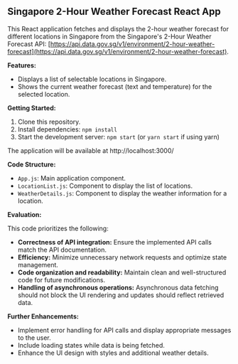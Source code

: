 ## Singapore 2-Hour Weather Forecast React App

This React application fetches and displays the 2-hour weather forecast for different locations in Singapore from the Singapore's 2-Hour Weather Forecast API: [https://api.data.gov.sg/v1/environment/2-hour-weather-forecast](https://api.data.gov.sg/v1/environment/2-hour-weather-forecast).

**Features:**

- Displays a list of selectable locations in Singapore.
- Shows the current weather forecast (text and temperature) for the selected location.

**Getting Started:**

1. Clone this repository.
2. Install dependencies: `npm install`
3. Start the development server: `npm start` (or `yarn start` if using yarn)

The application will be available at http://localhost:3000/

**Code Structure:**

- `App.js`: Main application component.
- `LocationList.js`: Component to display the list of locations.
- `WeatherDetails.js`: Component to display the weather information for a location.

**Evaluation:**

This code prioritizes the following:

- **Correctness of API integration:** Ensure the implemented API calls match the API documentation.
- **Efficiency:** Minimize unnecessary network requests and optimize state management.
- **Code organization and readability:** Maintain clean and well-structured code for future modifications.
- **Handling of asynchronous operations:** Asynchronous data fetching should not block the UI rendering and updates should reflect retrieved data.

**Further Enhancements:**

- Implement error handling for API calls and display appropriate messages to the user.
- Include loading states while data is being fetched.
- Enhance the UI design with styles and additional weather details.
